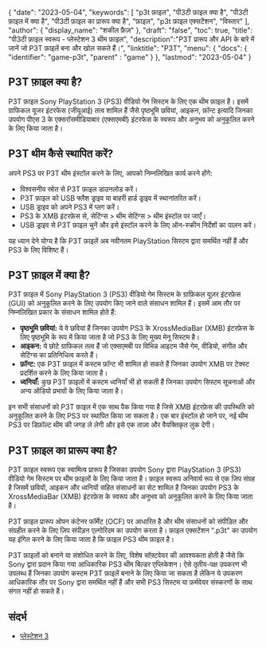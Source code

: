 {
"date": "2023-05-04",
  "keywords": [
"p3t फ़ाइल",
"पी3टी फ़ाइल क्या है",
"पी3टी फ़ाइल में क्या है",
"पी3टी फ़ाइल का प्रारूप क्या है",
"फ़ाइल",
"p3t फ़ाइल एक्सटेंशन",
"विस्तार"
],
  "author": {
"display_name": "शकील फ़ैज़"
},
"draft": "false",
"toc": true,
"title": "पी3टी फ़ाइल स्वरूप - प्लेस्टेशन 3 थीम फ़ाइल",
  "description":"P3T प्रारूप और API के बारे में जानें जो P3T फ़ाइलें बना और खोल सकते हैं।",
"linktitle": "P3T",
  "menu": {
    "docs": {
      "identifier": "game-p3t",
"parent" : "game"
}
},
"lastmod": "2023-05-04"
}

## P3T फ़ाइल क्या है?

P3T फ़ाइल Sony PlayStation 3 (PS3) वीडियो गेम सिस्टम के लिए एक थीम फ़ाइल है। इसमें ग्राफिकल यूजर इंटरफेस (जीयूआई) तत्व शामिल हैं जैसे पृष्ठभूमि छवियां, आइकन, फ़ॉन्ट इत्यादि जिनका उपयोग पीएस 3 के एक्सरॉसमीडियाबार (एक्सएमबी) इंटरफेस के स्वरूप और अनुभव को अनुकूलित करने के लिए किया जाता है।

## P3T थीम कैसे स्थापित करें?

अपने PS3 पर P3T थीम इंस्टॉल करने के लिए, आपको निम्नलिखित कार्य करने होंगे:

- विश्वसनीय स्रोत से P3T फ़ाइल डाउनलोड करें।
- P3T फ़ाइल को USB फ्लैश ड्राइव या बाहरी हार्ड ड्राइव में स्थानांतरित करें।
- USB ड्राइव को अपने PS3 में प्लग करें।
- PS3 के XMB इंटरफ़ेस से, सेटिंग्स > थीम सेटिंग्स > थीम इंस्टॉल पर जाएँ।
- USB ड्राइव से P3T फ़ाइल चुनें और इसे इंस्टॉल करने के लिए ऑन-स्क्रीन निर्देशों का पालन करें।

यह ध्यान देने योग्य है कि P3T फ़ाइलें अब नवीनतम PlayStation सिस्टम द्वारा समर्थित नहीं हैं और PS3 के लिए विशिष्ट हैं।

## P3T फ़ाइल में क्या है?

P3T फ़ाइल में Sony PlayStation 3 (PS3) वीडियो गेम सिस्टम के ग्राफ़िकल यूज़र इंटरफ़ेस (GUI) को अनुकूलित करने के लिए उपयोग किए जाने वाले संसाधन शामिल हैं। इसमें आम तौर पर निम्नलिखित प्रकार के संसाधन शामिल होते हैं:

- **पृष्ठभूमि छवियां:** ये वे छवियां हैं जिनका उपयोग PS3 के XrossMediaBar (XMB) इंटरफ़ेस के लिए पृष्ठभूमि के रूप में किया जाता है जो PS3 के लिए मुख्य मेनू सिस्टम है।
- **आइकन:** ये छोटे ग्राफिकल तत्व हैं जो एक्सएमबी पर विभिन्न आइटम जैसे गेम, वीडियो, संगीत और सेटिंग्स का प्रतिनिधित्व करते हैं।
- **फ़ॉन्ट:** एक P3T फ़ाइल में कस्टम फ़ॉन्ट भी शामिल हो सकते हैं जिनका उपयोग XMB पर टेक्स्ट प्रदर्शित करने के लिए किया जाता है।
- **ध्वनियाँ:** कुछ P3T फ़ाइलों में कस्टम ध्वनियाँ भी हो सकती हैं जिनका उपयोग सिस्टम सूचनाओं और अन्य ऑडियो प्रभावों के लिए किया जाता है।

इन सभी संसाधनों को P3T फ़ाइल में एक साथ पैक किया गया है जिसे XMB इंटरफ़ेस की उपस्थिति को अनुकूलित करने के लिए PS3 पर स्थापित किया जा सकता है। एक बार इंस्टॉल हो जाने पर, नई थीम PS3 पर डिफ़ॉल्ट थीम की जगह ले लेगी और इसे एक ताज़ा और वैयक्तिकृत लुक देगी।

## P3T फ़ाइल का प्रारूप क्या है?

P3T फ़ाइल स्वरूप एक स्वामित्व प्रारूप है जिसका उपयोग Sony द्वारा PlayStation 3 (PS3) वीडियो गेम सिस्टम पर थीम फ़ाइलों के लिए किया जाता है। फ़ाइल स्वरूप अनिवार्य रूप से एक ज़िप संग्रह है जिसमें छवियों, आइकन और ध्वनियों सहित संसाधनों का सेट शामिल है जिनका उपयोग PS3 के XrossMediaBar (XMB) इंटरफ़ेस के स्वरूप और अनुभव को अनुकूलित करने के लिए किया जाता है।

P3T फ़ाइल प्रारूप ओपन कंटेनर फॉर्मेट (OCF) पर आधारित है और थीम संसाधनों को संपीड़ित और संग्रहीत करने के लिए ज़िप संपीड़न एल्गोरिदम का उपयोग करता है। फ़ाइल एक्सटेंशन ".p3t" का उपयोग यह इंगित करने के लिए किया जाता है कि फ़ाइल PS3 थीम फ़ाइल है।

P3T फ़ाइलों को बनाने या संशोधित करने के लिए, विशेष सॉफ़्टवेयर की आवश्यकता होती है जैसे कि Sony द्वारा प्रदान किया गया आधिकारिक PS3 थीम बिल्डर एप्लिकेशन। ऐसे तृतीय-पक्ष उपकरण भी उपलब्ध हैं जिनका उपयोग कस्टम P3T फ़ाइलें बनाने के लिए किया जा सकता है लेकिन ये उपकरण आधिकारिक तौर पर Sony द्वारा समर्थित नहीं हैं और सभी PS3 सिस्टम या फ़र्मवेयर संस्करणों के साथ संगत नहीं हो सकते हैं।

## संदर्भ
* [प्लेस्टेशन 3](https://en.wikipedia.org/wiki/PlayStation_3)

